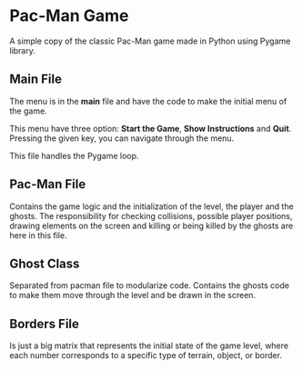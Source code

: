 # **Pac-Man Game**

A simple copy of the classic Pac-Man game made in Python using Pygame library.


## Main File

The menu is in the **main** file and have the code to make the initial menu of the game.

This menu have three option: **Start the Game**, **Show Instructions** and **Quit**.
Pressing the given key, you can navigate through the menu.

This file handles the Pygame loop.


## Pac-Man File

Contains the game logic and the initialization of the level, the player and the ghosts.
The responsibility for checking collisions, possible player positions, drawing elements on the screen and killing or being killed by the ghosts are here in this file.


## Ghost Class

Separated from pacman file to modularize code.
Contains the ghosts code to make them move through the level and be drawn in the screen.

## Borders File

Is just a big matrix that represents the initial state of the game level, where each number corresponds to a specific type of terrain, object, or border.

